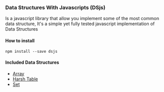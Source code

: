 <h3>Data Structures With Javascripts (DSjs)</h3>
<p>Is a javascript library that allow you implement some of the most common data structure, It's a simple yet fully tested javascript implementation of Data Structures
<h4>How to install</h4>

```command
npm install --save dsjs
````
<h4>Included Data Structures</h4>

* <a href="http://git/joeeasy.com/datastructure-javascript">Array</a>
* <a href="http://git/joeeasy.com/datastructure-javascript">Harsh Table</a>
* <a href="http://git/joeeasy.com/datastructure-javascript">Set</a>
